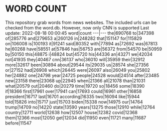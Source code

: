 # WORD COUNT
This repository grab words from news websites. The included urls can be checked from the word.db.
However, now only CNN is supported
Last update: 2022-08-18 00:00:45
word|count
---|---
the|690768
to|347398
of|285776
and|279653
a|260126
in|248282
that|151147
for|115829
on|106008
is|100193
it|91241
said|80352
with|77894
as|72692
was|67813
he|60268
have|58551
at|57846
has|56753
are|56372
from|54570
be|50959
by|50150
this|48875
i|48824
but|45720
his|44336
an|43271
we|42034
not|41935
they|40467
cnn|36137
who|36010
will|35959
their|32912
more|32617
been|30894
about|29544
its|29035
us|28574
she|27356
or|27152
had|26908
which|26445
were|26097
also|26049
you|25802
her|24882
one|24798
year|24725
people|24528
would|24514
after|23485
new|23158
there|23068
up|22945
when|21366
all|21078
than|21031
what|20579
out|20460
do|20279
time|19720
so|18456
some|18390
if|18366
first|17961
over|17941
can|17693
could|16961
other|16858
president|16717
last|16701
according|16335
two|16094
like|15944
told|15826
into|15717
just|15703
biden|15338
now|14975
our|14764
trump|14709
no|14220
state|13590
years|13275
those|12910
while|12764
country|12711
world|12638
how|12507
house|12382
covid|12368
them|12366
most|12050
get|12034
did|11950
even|11721
many|11687
before|11547
